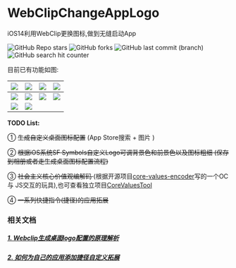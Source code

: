 # WebClipChangeAppLogo

iOS14利用WebClip更换图标,做到无缝启动App 

<p>
    <img alt="GitHub Repo stars" src="https://img.shields.io/github/stars/wangguibin/WebClipChangeAppLogo?color=green&label=stars%20%E2%98%86&logo=star&logoColor=white&style=flat-square">
    <img alt="GitHub forks" src="https://img.shields.io/github/forks/wangguibin/WebClipChangeAppLogo?style=social">
    <img alt="GitHub last commit (branch)" src="https://img.shields.io/github/last-commit/wangguibin/WebClipChangeAppLogo/main">
    <img alt="GitHub search hit counter" src="https://img.shields.io/github/search/wangguibin/WebClipChangeAppLogo/webclip?color=red&style=flat-square">
</p>

目前已有功能如图: 

| ![](https://cdn.jsdelivr.net/gh/WangGuibin/WebClipChangeAppLogo/images/icon00001.png) | ![](https://cdn.jsdelivr.net/gh/WangGuibin/WebClipChangeAppLogo/images/icon00002.png) | ![](https://cdn.jsdelivr.net/gh/WangGuibin/WebClipChangeAppLogo/images/icon00003.png) | ![](https://cdn.jsdelivr.net/gh/WangGuibin/WebClipChangeAppLogo/images/icon00004.png) |
| ------------------------------------------------------------ | ------------------------------------------------------------ | ------------------------------------------------------------ | ------------------------------------------------------------ |
| ![](https://cdn.jsdelivr.net/gh/WangGuibin/WebClipChangeAppLogo/images/icon00005.png) | ![](https://cdn.jsdelivr.net/gh/WangGuibin/WebClipChangeAppLogo/images/icon00006.png) | ![](https://cdn.jsdelivr.net/gh/WangGuibin/WebClipChangeAppLogo/images/icon00007.png) | ![](https://cdn.jsdelivr.net/gh/WangGuibin/WebClipChangeAppLogo/images/icon00008.png) |
| ![](https://cdn.jsdelivr.net/gh/WangGuibin/WebClipChangeAppLogo/images/icon00009.png) | ![](https://cdn.jsdelivr.net/gh/WangGuibin/WebClipChangeAppLogo/images/icon000010.png) |                                                              |                                                              |

**TODO List:**

① <del>生成自定义桌面图标配置</del> (App Store搜索 + 图片 )

② <del>根据iOS系统SF Symbols自定义Logo可调背景色和前景色以及图标粗细 (保存到相册或者走生成桌面图标配置流程)</del>

③ <del>社会主义核心价值观编解码 </del>(根据开源项目[core-values-encoder](https://github.com/sym233/core-values-encoder)写的一个OC 与 JS交互的玩具),也可查看独立项目[CoreValuesTool](https://github.com/WangGuibin/CoreValuesTool)

④ <del>一系列快捷指令(捷径)的应用拓展</del>



### 相关文档

#####   [1. Webclip生成桌面logo配置的原理解析](./WebClipDescription.md)

##### [2. 如何为自己的应用添加捷径自定义拓展](./addshortcuts.md)

